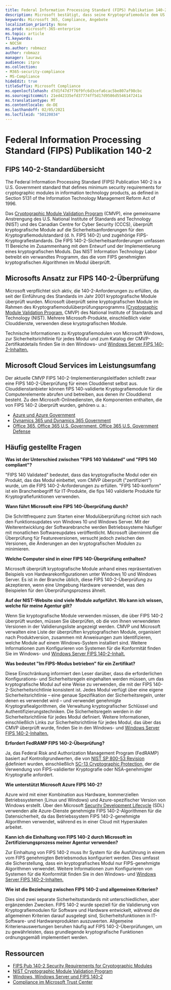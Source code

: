 ```yaml
---
title: Federal Information Processing Standard (FIPS) Publikation 140-2
description: Microsoft bestätigt, dass seine Kryptografiemodule dem US Federal Information Processing Standard entsprechen.
keywords: Microsoft 365, Compliance, Angebote
localization_priority: None
ms.prod: microsoft-365-enterprise
ms.topic: article
f1.keywords:
- NOCSH
ms.author: robmazz
author: robmazz
manager: laurawi
audience: itpro
ms.collection:
- M365-security-compliance
- MS-Compliance
hideEdit: true
titleSuffix: Microsoft Compliance
ms.openlocfilehash: d7d1f47d7f76f9fc6d3cefa6cac5be807af98cbc
ms.sourcegitcommit: 21ed42335efd37774ff5d17d9586d5546147241a
ms.translationtype: MT
ms.contentlocale: de-DE
ms.lasthandoff: 02/05/2021
ms.locfileid: "50120834"
---
```

# <a name="federal-information-processing-standard-fips-publication-140-2"></a>Federal Information Processing Standard (FIPS) Publikation 140-2

## <a name="fips-140-2-standard-overview"></a>FIPS 140-2-Standardübersicht

The Federal Information Processing Standard (FIPS) Publication 140-2 is a U.S. Government standard that defines minimum security requirements for cryptographic modules in information technology products, as defined in Section 5131 of the Information Technology Management Reform Act of 1996.

Das [Cryptographic Module Validation Program](https://csrc.nist.gov/Projects/cryptographic-module-validation-program) (CMVP), eine gemeinsame Anstrengung des U.S. National Institute of Standards and Technology (NIST)  und des Canadian Centre for Cyber Security (CCCS), überprüft kryptografische Module auf die Sicherheitsanforderungen für den Kryptografiemodulstandard (d. h. FIPS 140-2) und zugehörige FIPS-Kryptografiestandards. Die FIPS 140-2-Sicherheitsanforderungen umfassen 11 Bereiche im Zusammenhang mit dem Entwurf und der Implementierung eines kryptografischen Moduls. Das NIST Information Technology Labor betreibt ein verwandtes Programm, das die vom FIPS genehmigten kryptografischen Algorithmen im Modul überprüft.

## <a name="microsofts-approach-to-fips-140-2-validation"></a>Microsofts Ansatz zur FIPS 140-2-Überprüfung

Microsoft verpflichtet sich aktiv, die 140-2-Anforderungen zu erfüllen, da seit der Einführung des Standards im Jahr 2001 kryptografische Module überprüft wurden. Microsoft überprüft seine kryptografischen Module im Rahmen des Kryptografiemodulüberprüfungsprogramms [(Cryptographic Module Validation Program,](https://csrc.nist.gov/Projects/cryptographic-module-validation-program) CMVP) des National Institute of Standards and Technology (NIST). Mehrere Microsoft-Produkte, einschließlich vieler Clouddienste, verwenden diese kryptografischen Module.

Technische Informationen zu Kryptografiemodulen von Microsoft Windows, zur Sicherheitsrichtlinie für jedes Modul und zum Katalog der CMVP-Zertifikatdetails finden Sie in den Windows- und [Windows Server FIPS 140-2-Inhalten.](https://aka.ms/AA6ehud)

## <a name="microsoft-in-scope-cloud-services"></a>Microsoft Cloud Services im Leistungsumfang

Der aktuelle CMVP FIPS 140-2-Implementierungsleitfaden schließt zwar eine FIPS 140-2-Überprüfung für einen Clouddienst selbst aus. Clouddienstanbieter können fiPS 140-validierte Kryptografiemodule für die Computerelemente abrufen und betreiben, aus denen ihr Clouddienst besteht. Zu den Microsoft-Onlinediensten, die Komponenten enthalten, die von FIPS 140-2 überprüft wurden, gehören u. a.:

- [Azure und Azure Government](/azure/azure-government/documentation-government-plan-security)
- [Dynamics 365 und Dynamics 365 Government](/microsoft-365/compliance/office-365-encryption-in-microsoft-dynamics-365)
- [Office 365, Office 365 U.S. Government, Office 365 U.S. Government Defense](/microsoft-365/compliance/office-365-encryption-risks-and-protections)

## <a name="frequently-asked-questions"></a>Häufig gestellte Fragen

**Was ist der Unterschied zwischen "FIPS 140 Validated" und "FIPS 140 compliant"?**

"FIPS 140 Validated" bedeutet, dass das kryptografische Modul oder ein Produkt, das das Modul einbettet, vom CMVP überprüft ("zertifiziert") wurde, um die FIPS 140-2-Anforderungen zu erfüllen. "FIPS 140-konform" ist ein Branchenbegriff für IT-Produkte, die fips 140 validierte Produkte für Kryptografiefunktionen verwenden.

**Wann führt Microsoft eine FIPS 140-Überprüfung durch?**

Die Schrittfrequenz zum Starten einer Modulüberprüfung richtet sich nach den Funktionsupdates von Windows 10 und Windows Server. Mit der Weiterentwicklung der Softwarebranche werden Betriebssysteme häufiger mit monatlichen Softwareupdates veröffentlicht. Microsoft übernimmt die Überprüfung für Featureversionen, versucht jedoch zwischen den Versionen, die Änderungen an den kryptografischen Modulen zu minimieren.

**Welche Computer sind in einer FIPS 140-Überprüfung enthalten?**

Microsoft überprüft kryptografische Module anhand eines repräsentativen Beispiels von Hardwarekonfigurationen unter Windows 10 und Windows Server. Es ist in der Branche üblich, diese FIPS 140-2-Überprüfung zu akzeptieren, wenn eine Umgebung Hardware verwendet, was den Beispielen für den Überprüfungsprozess ähnelt.

**Auf der NIST-Website sind viele Module aufgeführt. Wo kann ich wissen, welche für meine Agentur gilt?**

Wenn Sie kryptografische Module verwenden müssen, die über FIPS 140-2 überprüft wurden, müssen Sie überprüfen, ob die von Ihnen verwendeten Versionen in der Validierungsliste angezeigt werden. CMVP und Microsoft verwalten eine Liste der überprüften kryptografischen Module, organisiert nach Produktversion, zusammen mit Anweisungen zum Identifizieren, welche Module auf einem Windows-System installiert sind. Weitere Informationen zum Konfigurieren von Systemen für die Konformität finden Sie im Windows- und [Windows Server FIPS 140-2-Inhalt.](https://aka.ms/AA6ehud)

**Was bedeutet "Im FIPS-Modus betrieben" für ein Zertifikat?**

Diese Einschränkung informiert den Leser darüber, dass die erforderlichen Konfigurations- und Sicherheitsregeln eingehalten werden müssen, um das kryptografische Modul auf eine Weise zu verwenden, die mit der FIPS 140-2-Sicherheitsrichtlinie konsistent ist. Jedes Modul verfügt über eine eigene Sicherheitsrichtlinie – eine genaue Spezifikation der Sicherheitsregeln, unter denen es verwendet wird – und verwendet genehmigte Kryptografiealgorithmen, die Verwaltung kryptografischer Schlüssel und Authentifizierungstechniken. Die Sicherheitsregeln werden in der Sicherheitsrichtlinie für jedes Modul definiert. Weitere Informationen, einschließlich Links zur Sicherheitsrichtlinie für jedes Modul, das über das CMVP überprüft wurde, finden Sie in den Windows- und [Windows Server FIPS 140-2-Inhalten.](https://aka.ms/AA6ehud)

**Erfordert FedRAMP FIPS 140-2-Überprüfung?**

Ja, das Federal Risk and Authorization Management Program (FedRAMP) basiert auf Kontrollgrundwerten, die von [NIST SP 800-53 Revision 4](https://nvd.nist.gov/800-53/Rev4/)definiert wurden, einschließlich [SC-13 Cryptographic Protection,](https://nvd.nist.gov/800-53/Rev4/control/SC-13) der die Verwendung von FIPS-validierter Kryptografie oder NSA-genehmigter Kryptografie anfordert.

**Wie unterstützt Microsoft Azure FIPS 140-2?**

Azure wird mit einer Kombination aus Hardware, kommerziellen Betriebssystemen (Linux und Windows) und Azure-spezifischer Version von Windows erstellt. Über den Microsoft [Security Development Lifecycle](https://www.microsoft.com/securityengineering/sdl/) (SDL) verwenden alle Azure-Dienste genehmigte FIPS 140-2-Algorithmen für die Datensicherheit, da das Betriebssystem FIPS 140-2-genehmigte Algorithmen verwendet, während es in einer Cloud mit Hyperskalen arbeitet.

**Kann ich die Einhaltung von FIPS 140-2 durch Microsoft im Zertifizierungsprozess meiner Agentur verwenden?**

Zur Einhaltung von FIPS 140-2 muss Ihr System für die Ausführung in einem vom FIPS genehmigten Betriebsmodus konfiguriert werden. Dies umfasst die Sicherstellung, dass ein kryptografisches Modul nur FIPS-genehmigte Algorithmen verwendet. Weitere Informationen zum Konfigurieren von Systemen für die Konformität finden Sie in den Windows- und [Windows Server FIPS 140-2-Inhalten.](https://aka.ms/AA6ehud)

**Wie ist die Beziehung zwischen FIPS 140-2 und allgemeinen Kriterien?**

Dies sind zwei separate Sicherheitsstandards mit unterschiedlichen, aber ergänzenden Zwecken. FIPS 140-2 wurde speziell für die Validierung von Kryptografiemodulen für Software und Hardware entwickelt, während die allgemeinen Kriterien darauf ausgelegt sind, Sicherheitsfunktionen in IT-Software- und Hardwareprodukten auszuwerten. Allgemeine Kriterienauswertungen beruhen häufig auf FIPS 140-2-Überprüfungen, um zu gewährleisten, dass grundlegende kryptografische Funktionen ordnungsgemäß implementiert werden.

## <a name="resources"></a>Ressourcen

- [FIPS Pub 140-2 Security Requirements for Cryptographic Modules](https://csrc.nist.gov/publications/fips/fips140-2/fips1402.pdf)
- [NIST Cryptographic Module Validation Program](https://csrc.nist.gov/groups/STM/cmvp/index.html)
- [Windows, Windows Server und FIPS 140-2](/windows/security/threat-protection/fips-140-validation)
- [Compliance im Microsoft Trust Center](https://www.microsoft.com/trust-center/compliance/compliance-overview)
